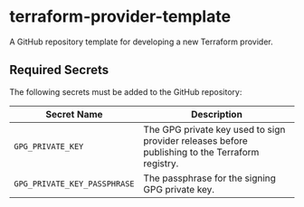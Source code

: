 # terraform-provider-template
A GitHub repository template for developing a new Terraform provider.

## Required Secrets

The following secrets must be added to the GitHub repository:

| Secret Name                  | Description                                                                                     |
| ---------------------------- | ----------------------------------------------------------------------------------------------- |
| `GPG_PRIVATE_KEY`            | The GPG private key used to sign provider releases before publishing to the Terraform registry. |
| `GPG_PRIVATE_KEY_PASSPHRASE` | The passphrase for the signing GPG private key.                                                 |

